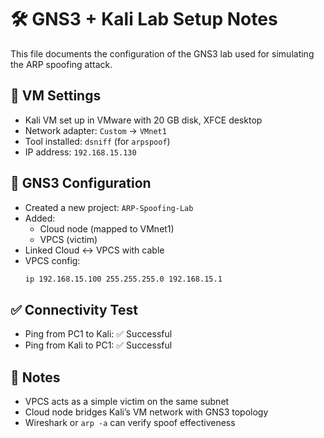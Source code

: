 # 🛠️ GNS3 + Kali Lab Setup Notes

This file documents the configuration of the GNS3 lab used for simulating the ARP spoofing attack.

## 🔧 VM Settings
- Kali VM set up in VMware with 20 GB disk, XFCE desktop
- Network adapter: `Custom` → `VMnet1`
- Tool installed: `dsniff` (for `arpspoof`)
- IP address: `192.168.15.130`

## 🔧 GNS3 Configuration
- Created a new project: `ARP-Spoofing-Lab`
- Added:
  - Cloud node (mapped to VMnet1)
  - VPCS (victim)
- Linked Cloud ↔ VPCS with cable
- VPCS config:
  ```bash
  ip 192.168.15.100 255.255.255.0 192.168.15.1
  ```

## ✅ Connectivity Test
- Ping from PC1 to Kali: ✅ Successful
- Ping from Kali to PC1: ✅ Successful

## 🧠 Notes
- VPCS acts as a simple victim on the same subnet
- Cloud node bridges Kali’s VM network with GNS3 topology
- Wireshark or `arp -a` can verify spoof effectiveness
